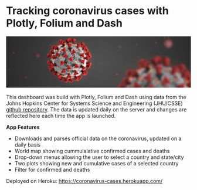 # Tracking coronavirus cases with Plotly, Folium and Dash

![coronavirus](Coronavirus-1.jpg)

This dashboard was build with Plotly, Folium and Dash using data from the Johns Hopkins Center for Systems Science and Engineering (JHU/CSSE) [github repository](https://github.com/CSSEGISandData/COVID-19/tree/master/csse_covid_19_data). The data is updated daily on the server and changes are reflected here each time the app is launched.

**App Features**

- Downloads and parses official data on the coronavirus, updated on a daily basis
- World map showing cummulalative confirmed cases and deaths
- Drop-down menus allowing the user to select a country and state/city
- Two plots showing new and cumulative cases of a selected country
- Filter for confirmed and deaths

Deployed on Heroku: https://coronavirus-cases.herokuapp.com/
  